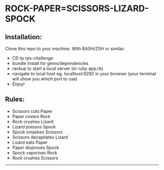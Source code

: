 # ROCK-PAPER=SCISSORS-LIZARD-SPOCK

Installation:
-------------
Clone this repo to your machine.
With BASH/ZSH or similar:
- CD tp rps-challenge
- bundle install for gems/dependencies
- rackup to start a local server (or ruby app.rb)
- navigate to local host eg. localhost:9292 in your browser
  (your terminal will show you which port to use)
- Enjoy!

Rules:
------
* Scissors cuts Paper
* Paper covers Rock
* Rock crushes Lizard
* Lizard poisons Spock
* Spock smashes Scissors
* Scissors decapitates Lizard
* Lizard eats Paper
* Paper disproves Spock
* Spock vaporises Rock
* Rock crushes Scissors

-----------------------
